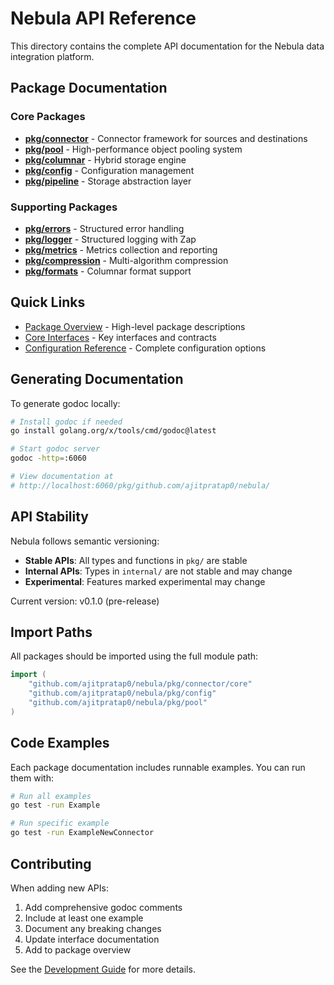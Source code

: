 # Nebula API Reference

This directory contains the complete API documentation for the Nebula data integration platform.

## Package Documentation

### Core Packages

- **[pkg/connector](connectors.md)** - Connector framework for sources and destinations
- **[pkg/pool](../../../pkg/pool/doc.go)** - High-performance object pooling system  
- **[pkg/columnar](../../../pkg/columnar/doc.go)** - Hybrid storage engine
- **[pkg/config](../../../pkg/config/doc.go)** - Configuration management
- **[pkg/pipeline](../../../pkg/pipeline/doc.go)** - Storage abstraction layer

### Supporting Packages

- **[pkg/errors](errors.md)** - Structured error handling
- **[pkg/logger](logger.md)** - Structured logging with Zap
- **[pkg/metrics](metrics.md)** - Metrics collection and reporting
- **[pkg/compression](compression.md)** - Multi-algorithm compression
- **[pkg/formats](formats.md)** - Columnar format support

## Quick Links

- [Package Overview](packages.md) - High-level package descriptions
- [Core Interfaces](interfaces.md) - Key interfaces and contracts
- [Configuration Reference](configuration.md) - Complete configuration options

## Generating Documentation

To generate godoc locally:

```bash
# Install godoc if needed
go install golang.org/x/tools/cmd/godoc@latest

# Start godoc server
godoc -http=:6060

# View documentation at
# http://localhost:6060/pkg/github.com/ajitpratap0/nebula/
```

## API Stability

Nebula follows semantic versioning:

- **Stable APIs**: All types and functions in `pkg/` are stable
- **Internal APIs**: Types in `internal/` are not stable and may change
- **Experimental**: Features marked experimental may change

Current version: v0.1.0 (pre-release)

## Import Paths

All packages should be imported using the full module path:

```go
import (
    "github.com/ajitpratap0/nebula/pkg/connector/core"
    "github.com/ajitpratap0/nebula/pkg/config"
    "github.com/ajitpratap0/nebula/pkg/pool"
)
```

## Code Examples

Each package documentation includes runnable examples. You can run them with:

```bash
# Run all examples
go test -run Example

# Run specific example
go test -run ExampleNewConnector
```

## Contributing

When adding new APIs:

1. Add comprehensive godoc comments
2. Include at least one example
3. Document any breaking changes
4. Update interface documentation
5. Add to package overview

See the [Development Guide](../development/contributing.md) for more details.